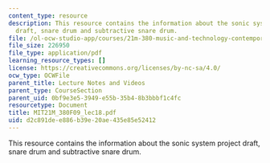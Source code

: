 ```yaml
---
content_type: resource
description: This resource contains the information about the sonic system project
  draft, snare drum and subtractive snare drum.
file: /ol-ocw-studio-app/courses/21m-380-music-and-technology-contemporary-history-and-aesthetics-fall-2009/d2c891dee886b39e20ae435e85e52412_MIT21M_380F09_lec18.pdf
file_size: 226950
file_type: application/pdf
learning_resource_types: []
license: https://creativecommons.org/licenses/by-nc-sa/4.0/
ocw_type: OCWFile
parent_title: Lecture Notes and Videos
parent_type: CourseSection
parent_uid: 0bf9e3e5-3949-e55b-35b4-8b3bbbf1c4fc
resourcetype: Document
title: MIT21M_380F09_lec18.pdf
uid: d2c891de-e886-b39e-20ae-435e85e52412
---
```

This resource contains the information about the sonic system project draft, snare drum and subtractive snare drum.